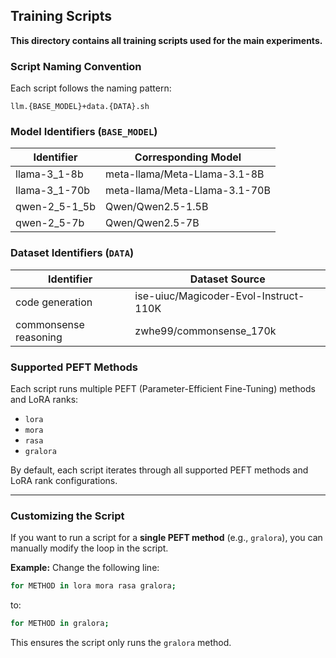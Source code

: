 ## Training Scripts

**This directory contains all training scripts used for the main experiments.**

### Script Naming Convention

Each script follows the naming pattern:

```
llm.{BASE_MODEL}+data.{DATA}.sh
```

### Model Identifiers (`BASE_MODEL`)

| Identifier    | Corresponding Model           |
| ------------- | ----------------------------- |
| llama-3_1-8b  | meta-llama/Meta-Llama-3.1-8B  |
| llama-3_1-70b | meta-llama/Meta-Llama-3.1-70B |
| qwen-2_5-1_5b | Qwen/Qwen2.5-1.5B             |
| qwen-2_5-7b   | Qwen/Qwen2.5-7B               |

### Dataset Identifiers (`DATA`)

| Identifier            | Dataset Source                        |
| --------------------- | ------------------------------------- |
| code generation       | ise-uiuc/Magicoder-Evol-Instruct-110K |
| commonsense reasoning | zwhe99/commonsense_170k               |

### Supported PEFT Methods

Each script runs multiple PEFT (Parameter-Efficient Fine-Tuning) methods and LoRA ranks:

* `lora`
* `mora`
* `rasa`
* `gralora`

By default, each script iterates through all supported PEFT methods and LoRA rank configurations.

---

### Customizing the Script

If you want to run a script for a **single PEFT method** (e.g., `gralora`), you can manually modify the loop in the script.

**Example:**
Change the following line:

```bash
for METHOD in lora mora rasa gralora;
```

to:

```bash
for METHOD in gralora;
```

This ensures the script only runs the `gralora` method.
